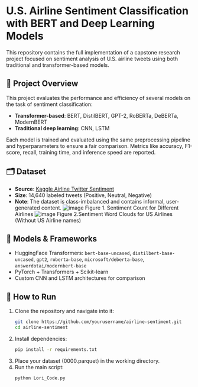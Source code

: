 # U.S. Airline Sentiment Classification with BERT and Deep Learning Models

This repository contains the full implementation of a capstone research project focused on sentiment analysis of U.S. airline tweets using both traditional and transformer-based models.

## 📌 Project Overview

This project evaluates the performance and efficiency of several models on the task of sentiment classification:

- **Transformer-based**: BERT, DistilBERT, GPT-2, RoBERTa, DeBERTa, ModernBERT  
- **Traditional deep learning**: CNN, LSTM

Each model is trained and evaluated using the same preprocessing pipeline and hyperparameters to ensure a fair comparison. Metrics like accuracy, F1-score, recall, training time, and inference speed are reported.

## 🗂️ Dataset

- **Source**: [Kaggle Airline Twitter Sentiment](https://www.kaggle.com/datasets/crowdflower/twitter-airline-sentiment)
- **Size**: 14,640 labeled tweets (Positive, Neutral, Negative)
- **Note**: The dataset is class-imbalanced and contains informal, user-generated content.
![image](https://github.com/user-attachments/assets/722eb902-f1bd-45c0-913b-52fc597da212)
Figure 1. Sentiment Count for Different Airlines
![image](https://github.com/user-attachments/assets/b321a70d-462f-45ef-9a35-f631427f4559)
Figure 2.Sentiment Word Clouds for US Airlines (Without US Airline names)

## 🚀 Models & Frameworks

- HuggingFace Transformers: `bert-base-uncased`, `distilbert-base-uncased`, `gpt2`, `roberta-base`, `microsoft/deberta-base`, `answerdotai/modernbert-base`
- PyTorch + Transformers + Scikit-learn
- Custom CNN and LSTM architectures for comparison

## 🔧 How to Run

1. Clone the repository and navigate into it:
   ```bash
   git clone https://github.com/yourusername/airline-sentiment.git
   cd airline-sentiment
2. Install dependencies:
   ```bash
   pip install -r requirements.txt
   ```
3. Place your dataset (0000.parquet) in the working directory.
4. Run the main script:
   ```bash
   python Lori_Code.py
   ```
